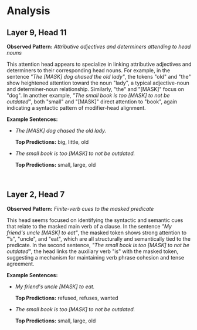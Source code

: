 # Analysis

## Layer 9, Head 11

**Observed Pattern:** *Attributive adjectives and determiners attending to head nouns*

This attention head appears to specialize in linking attributive adjectives and determiners to their corresponding head nouns. For example, in the sentence *"The \[MASK] dog chased the old lady"*, the tokens "old" and "the" show heightened attention toward the noun "lady", a typical adjective-noun and determiner-noun relationship. Similarly, "the" and "\[MASK]" focus on "dog". In another example, *"The small book is too \[MASK] to not be outdated"*, both "small" and "\[MASK]" direct attention to "book", again indicating a syntactic pattern of modifier-head alignment.

**Example Sentences:**

* *The \[MASK] dog chased the old lady.*

  **Top Predictions:** big, little, old
* *The small book is too \[MASK] to not be outdated.*

  **Top Predictions:** small, large, old

<br>

## Layer 2, Head 7

**Observed Pattern:** *Finite-verb cues to the masked predicate*

This head seems focused on identifying the syntactic and semantic cues that relate to the masked main verb of a clause. In the sentence *"My friend's uncle \[MASK] to eat"*, the masked token shows strong attention to "’s", "uncle", and "eat", which are all structurally and semantically tied to the predicate. In the second sentence, *"The small book is too \[MASK] to not be outdated"*, the head links the auxiliary verb "is" with the masked token, suggesting a mechanism for maintaining verb phrase cohesion and tense agreement.

**Example Sentences:**

* *My friend's uncle \[MASK] to eat.*

  **Top Predictions:** refused, refuses, wanted
* *The small book is too \[MASK] to not be outdated.*

  **Top Predictions:** small, large, old
